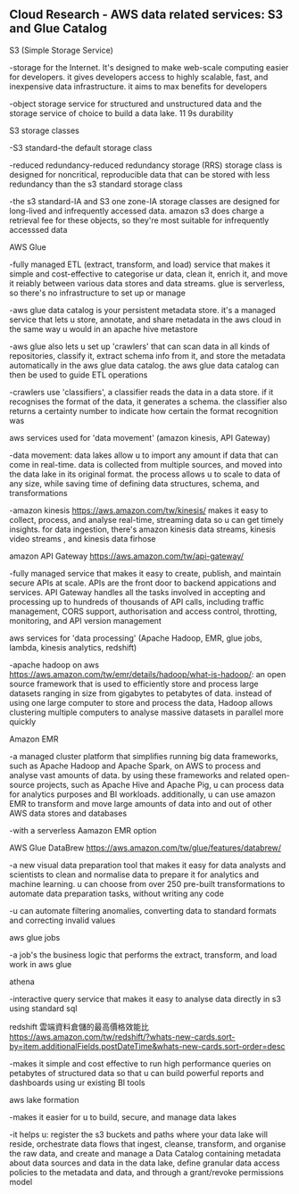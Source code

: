 ## Cloud Research - AWS data related services: S3 and Glue Catalog 

S3 (Simple Storage Service)

-storage for the Internet. It's designed to make web-scale computing easier for developers. it gives developers access to highly scalable, fast, and inexpensive data infrastructure. it aims to max benefits for developers 

-object storage service for structured and unstructured data and the storage service of choice to build a data lake. 11 9s durability 

S3 storage classes

-S3 standard-the default storage class 

-reduced redundancy-reduced redundancy storage (RRS) storage class is designed for noncritical, reproducible data that can be stored with less redundancy than the s3 standard storage class

-the s3 standard-IA and S3 one zone-IA storage classes are designed for long-lived and infrequently accessed data. amazon s3 does charge a retrieval fee for these objects, so they're most suitable for infrequently accesssed data 

AWS Glue 

-fully managed ETL (extract, transform, and load) service that makes it simple and cost-effective to categorise ur data, clean it, enrich it, and move it reiably between various data stores and data streams. glue is serverless, so there's no infrastructure to set up or manage 

-aws glue data catalog is your persistent metadata store. it's a managed service that lets u store, annotate, and share metadata in the aws cloud in the same way u would in an apache hive metastore 

-aws glue also lets u set up 'crawlers' that can scan data in all kinds of repositories, classify it, extract schema info from it, and store the metadata automatically in the aws glue data catalog. the aws glue data catalog can then be used to guide ETL operations 

-crawlers use 'classifiers', a classifier reads the data in a data store.  if it recognises the format of the data, it generates a schema. the classifier also returns a certainty number to indicate how certain the format recognition was 

aws services used for 'data movement' (amazon kinesis, API Gateway)

-data movement: data lakes allow u to import any amount if data that can come in real-time. data is collected from multiple sources, and moved into the data lake in its original format. the process allows u to scale to data of any size, while saving time of defining data structures, schema, and transformations

-amazon kinesis https://aws.amazon.com/tw/kinesis/ makes it easy to collect, process, and analyse real-time, streaming data so u can get timely insights. for data ingestion, there's amazon kinesis data streams, kinesis video streams , and kinesis data firhose 

amazon API Gateway https://aws.amazon.com/tw/api-gateway/

-fully managed service that makes it easy to create, publish, and maintain secure APIs at scale. APIs are the front door to backend appications and services. API Gateway handles all the tasks involved in accepting and processing up to hundreds of thousands of API calls, including traffic management, CORS support, authorisation and access control, throtting, monitoring, and API version management 

aws services for 'data processing' (Apache Hadoop, EMR, glue jobs, lambda, kinesis analytics, redshift)

-apache hadoop on aws https://aws.amazon.com/tw/emr/details/hadoop/what-is-hadoop/: an open source framework that is used to efficiently store and process large datasets ranging in size from gigabytes to petabytes of data. instead of using one large computer to store and process the data, Hadoop allows clustering multiple computers to analyse massive datasets in parallel more quickly 

Amazon EMR

-a managed cluster platform that simplifies running big data frameworks, such as Apache Hadoop and Apache Spark, on AWS to process and analyse vast amounts of data. by using these frameworks and related open-source projects, such as Apache Hive and Apache Pig, u can process data for analytics purposes and BI workloads. additionally, u can use amazon EMR to transform and move large amounts of data into and out of other AWS data stores and databases 

-with a serverless Aamazon EMR option 

AWS Glue DataBrew https://aws.amazon.com/tw/glue/features/databrew/

-a new visual data preparation tool that makes it easy for data analysts and scientists to clean and normalise data to prepare it for analytics and machine learning. u can choose from over 250 pre-built transformations to automate data preparation tasks, without writing any code 

-u can automate filtering anomalies, converting data to standard formats and correcting invalid values

aws glue jobs 

-a job's the business logic that performs the extract, transform, and load work in aws glue

athena

-interactive query service that makes it easy to analyse data directly in s3 using standard sql

redshift 雲端資料倉儲的最高價格效能比 https://aws.amazon.com/tw/redshift/?whats-new-cards.sort-by=item.additionalFields.postDateTime&whats-new-cards.sort-order=desc

-makes it simple and cost effective to run high performance queries on petabytes of structured data so that u can build powerful reports and dashboards using ur existing BI tools 

aws lake formation

-makes it easier for u to build, secure, and manage data lakes 

-it helps u: register the s3 buckets and paths where your data lake will reside, orchestrate data flows that ingest, cleanse, transform, and organise the raw data, and create and manage a Data Catalog containing metadata about data sources and data in the data lake, define granular data access policies to the metadata and data, and through a grant/revoke permissions model 

